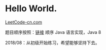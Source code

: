 # Hello World.

[LeetCode-cn.com](https://leetcode-cn.com/)

题目顺序按照：[链接](https://leetcode-cn.com/explore/) 顺序
Java 语言实现，Java 8

2018/08：从初级开始练习，希望能够坚持下去。